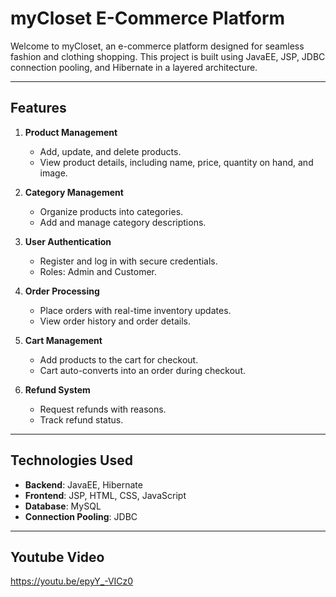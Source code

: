 # myCloset E-Commerce Platform

Welcome to myCloset, an e-commerce platform designed for seamless fashion and clothing shopping. This project is built using JavaEE, JSP, JDBC connection pooling, and Hibernate in a layered architecture.

---

## Features

1. **Product Management**
    - Add, update, and delete products.
    - View product details, including name, price, quantity on hand, and image.

2. **Category Management**
    - Organize products into categories.
    - Add and manage category descriptions.

3. **User Authentication**
    - Register and log in with secure credentials.
    - Roles: Admin and Customer.

4. **Order Processing**
    - Place orders with real-time inventory updates.
    - View order history and order details.

5. **Cart Management**
    - Add products to the cart for checkout.
    - Cart auto-converts into an order during checkout.

6. **Refund System**
    - Request refunds with reasons.
    - Track refund status.

---

## Technologies Used

- **Backend**: JavaEE, Hibernate
- **Frontend**: JSP, HTML, CSS, JavaScript
- **Database**: MySQL
- **Connection Pooling**: JDBC

---

## Youtube Video

https://youtu.be/epyY_-VICz0

